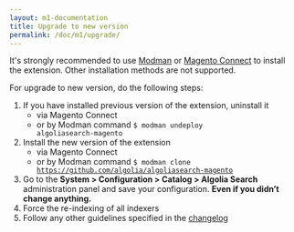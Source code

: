 ```yaml
---
layout: m1-documentation
title: Upgrade to new version
permalink: /doc/m1/upgrade/
---
```


It's strongly recommended to use [Modman](https://github.com/colinmollenhour/modman) or [Magento Connect](https://www.magentocommerce.com/magento-connect/search-algolia-search.html) to install the extension. Other installation methods are not supported.

For upgrade to new version, do the following steps:

1. If you have installed previous version of the extension, uninstall it
	- via Magento Connect
	- or by Modman command <code>$ modman undeploy algoliasearch-magento</code>
2. Install the new version of the extension
	- via Magento Connect
	- or by Modman command <code>$ modman clone https://github.com/algolia/algoliasearch-magento</code>
3. Go to the **System > Configuration > Catalog > Algolia Search** administration panel and save your configuration. **Even if you didn’t change anything.**
4. Force the re-indexing of all indexers
5. Follow any other guidelines specified in the [changelog](https://github.com/algolia/algoliasearch-magento/blob/master/CHANGELOG.md)
